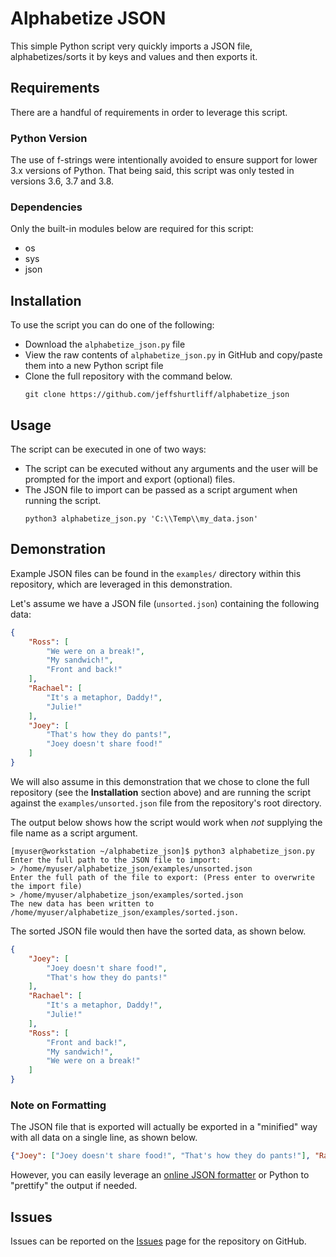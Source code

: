 # Alphabetize JSON
This simple Python script very quickly imports a JSON file, alphabetizes/sorts it by keys and values and then exports it.

## Requirements
There are a handful of requirements in order to leverage this script.

### Python Version
The use of f-strings were intentionally avoided to ensure support for lower 3.x versions of Python. That being said, this
script was only tested in versions 3.6, 3.7 and 3.8.

### Dependencies
Only the built-in modules below are required for this script:
* os
* sys
* json

## Installation
To use the script you can do one of the following:
* Download the `alphabetize_json.py` file
* View the raw contents of `alphabetize_json.py` in GitHub and copy/paste them into a new Python script file
* Clone the full repository with the command below.
  ```shell script
  git clone https://github.com/jeffshurtliff/alphabetize_json
  ```

## Usage
The script can be executed in one of two ways:
* The script can be executed without any arguments and the user will be prompted for the import and export (optional) files.
* The JSON file to import can be passed as a script argument when running the script.
  ```shell script
  python3 alphabetize_json.py 'C:\\Temp\\my_data.json'
  ```

## Demonstration
Example JSON files can be found in the `examples/` directory within this repository, which are
leveraged in this demonstration.

Let's assume we have a JSON file (`unsorted.json`) containing the following data:

```json
{
    "Ross": [
        "We were on a break!",
        "My sandwich!",
        "Front and back!"
    ],
    "Rachael": [
        "It's a metaphor, Daddy!",
        "Julie!"
    ],
    "Joey": [
        "That's how they do pants!",
        "Joey doesn't share food!"
    ]
}
```

We will also assume in this demonstration that we chose to clone the full repository (see the **Installation** section 
above) and are running the script against the `examples/unsorted.json` file from the repository's
root directory.

The output below shows how the script would work when *not* supplying the file name as a script argument.

```shell script
[myuser@workstation ~/alphabetize_json]$ python3 alphabetize_json.py
Enter the full path to the JSON file to import:
> /home/myuser/alphabetize_json/examples/unsorted.json
Enter the full path of the file to export: (Press enter to overwrite the import file)
> /home/myuser/alphabetize_json/examples/sorted.json
The new data has been written to /home/myuser/alphabetize_json/examples/sorted.json.
```

The sorted JSON file would then have the sorted data, as shown below.

```json
{
    "Joey": [
        "Joey doesn't share food!", 
        "That's how they do pants!"
    ], 
    "Rachael": [
        "It's a metaphor, Daddy!", 
        "Julie!"
    ], 
    "Ross": [
        "Front and back!", 
        "My sandwich!", 
        "We were on a break!"
    ]
}
```

### Note on Formatting
The JSON file that is exported will actually be exported in a "minified" way with all data on a single line, as shown below.

```json
{"Joey": ["Joey doesn't share food!", "That's how they do pants!"], "Rachael": ["It's a metaphor, Daddy!", "Julie!"], "Ross": ["Front and back!", "My sandwich!", "We were on a break!"]}
```

However, you can easily leverage an [online JSON formatter](https://jsonformatter.curiousconcept.com/) or Python 
to "prettify" the output if needed.

## Issues
Issues can be reported on the [Issues](https://github.com/jeffshurtliff/alphabetize_json/issues) page
for the repository on GitHub.